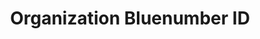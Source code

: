 ---
title: 'Organization Bluenumber ID'
slug: 'resource-description-organization-bluenumber-id'
required: False
policy: 'Free value. Repeat values.'
---